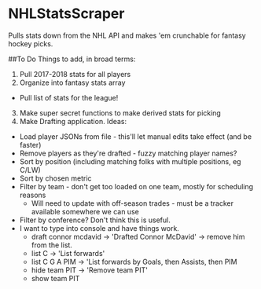 # NHLStatsScraper
Pulls stats down from the NHL API and makes 'em crunchable for fantasy hockey picks.

##To Do
Things to add, in broad terms:
1. Pull 2017-2018 stats for all players
2. Organize into fantasy stats array
  * Pull list of stats for the league!
3. Make super secret functions to make derived stats for picking
4. Make Drafting application. Ideas:
  * Load player JSONs from file - this'll let manual edits take effect (and be faster)
  * Remove players as they're drafted - fuzzy matching player names?
  * Sort by position (including matching folks with multiple positions, eg C/LW)
  * Sort by chosen metric
  * Filter by team - don't get too loaded on one team, mostly for scheduling reasons
    * Will need to update with off-season trades - must be a tracker available somewhere we can use
  * Filter by conference? Don't think this is useful.
  * I want to type into console and have things work.
    * draft connor mcdavid -> 'Drafted Connor McDavid' -> remove him from the list.
    * list C -> 'List forwards'
    * list C G A PIM -> 'List forwards by Goals, then Assists, then PIM
    * hide team PIT -> 'Remove team PIT'
    * show team PIT
